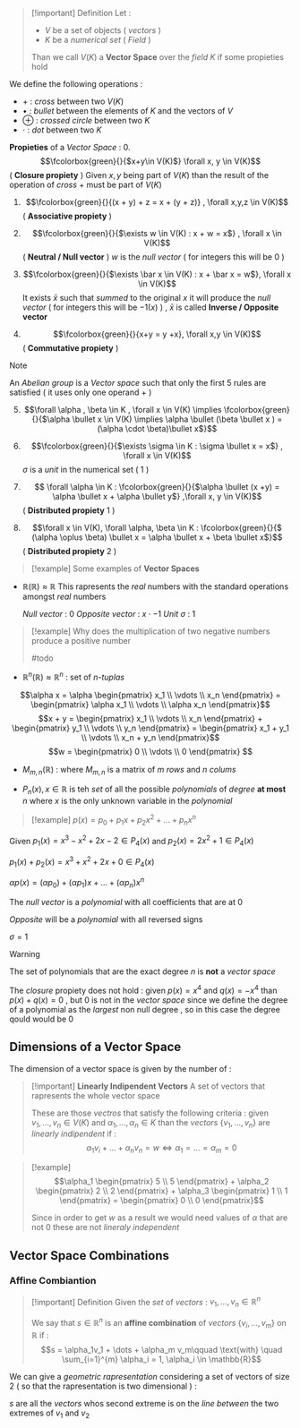 >[!important] Definition
>Let : 
>+ $V$ be a set of objects ( *vectors* )
>+ $K$ be a *numerical set* ( *Field* )
>
>Than we call $V(K)$ a **Vector Space** over the *field* $K$ if some propieties hold 
>

We define the following operations : 
+ $+$ : *cross* between two $V(K)$
+ $\bullet$  : *bullet* between the elements of $K$ and the vectors of $V$ 
+ $\oplus$ : *crossed circle* between two $K$
+ $\cdot$   : *dot* between two $K$

**Propieties** of a *Vector Space* : 
0. $$\fcolorbox{green}{}{$x+y\in V(K)$} \forall x, y \in V(K)$$  ( **Closure propiety** )
	Given $x,y$ being part of $V(K)$ than the result of the operation of *cross* $+$ must be part of $V(K)$

1. $$\fcolorbox{green}{}{(x + y) + z = x + (y + z)} , \forall x,y,z \in V(K)$$ ( **Associative propiety** )

2. $$\fcolorbox{green}{}{$\exists w \in V(K) : x + w = x$} , \forall x \in V(K)$$ ( **Neutral / Null vector** )
	$w$ is the *null vector* ( for integers this will be $0$ )

3. $$\fcolorbox{green}{}{$\exists \bar x  \in V(K) : x + \bar x = w$}, \forall x \in V(K)$$
	It exists $\bar x$ such that *summed* to the original $x$ it will produce the *null vector* ( for integers this will be $-1(x)$ ) , $\bar x$ is called **Inverse / Opposite vector**

4. $$\fcolorbox{green}{}{x+y = y +x}, \forall x,y \in V(K)$$( **Commutative propiety** )

>[!note] 
>An *Abelian group* is a *Vector space* such that only the first $5$ rules are satisfied ( it uses only one operand $+$ ) 

5. $$\forall \alpha , \beta \in K , \forall x \in V(K) \implies \fcolorbox{green}{}{$\alpha \bullet x \in V(K) \implies \alpha \bullet (\beta \bullet x ) = (\alpha \cdot \beta)\bullet x$}$$
6. $$\fcolorbox{green}{}{$\exists \sigma \in K : \sigma \bullet x = x$} , \forall x \in V(K)$$
	$\sigma$ is a *unit* in the numerical set ( $1$ ) 
7. $$ \forall \alpha \in K : \fcolorbox{green}{}{$\alpha \bullet (x +y) = \alpha \bullet x + \alpha \bullet y$} ,\forall x, y \in V(K)$$ ( **Distributed propiety** 1 )

8. $$\forall x \in V(K), \forall \alpha, \beta \in K : \fcolorbox{green}{}{$ (\alpha \oplus \beta) \bullet x = \alpha \bullet x + \beta \bullet x$}$$
( **Distributed propiety** 2 )

>[!example] Some examples of **Vector Spaces**

+ $\mathbb{R}(\mathbb{R}) \approx \mathbb{R}$ 
	This rapresents the *real* numbers with the standard operations amongst *real* numbers
	
	*Null vector* : $0$
	*Opposite vector* : $x \cdot -1$ 
	*Unit* $\sigma$ : $1$

>[!example] 
>Why does the multiplication of two negative numbers produce a positive number
>
>#todo

+ $\mathbb{R}^n(\mathbb{R}) \approx \mathbb{R}^n$ : set of *n-tuplas* 

$$\alpha x = \alpha \begin{pmatrix}
x_1  \\
\vdots \\
x_n 
\end{pmatrix} = \begin{pmatrix}
\alpha x_1  \\
\vdots \\
\alpha x_n 
\end{pmatrix}$$
$$x + y = \begin{pmatrix}
x_1  \\
\vdots \\
x_n 
\end{pmatrix}  + \begin{pmatrix}
y_1  \\
\vdots \\
y_n 
\end{pmatrix} = \begin{pmatrix}
x_1 + y_1  \\
\vdots \\
x_n + y_n
\end{pmatrix}$$
$$w = \begin{pmatrix}
0  \\
\vdots \\
0 
\end{pmatrix} $$
+ $M_{m,n}(\mathbb{R})$ : where $M_{m,n}$ is a matrix of $m$ *rows* and $n$ *colums*

+ $P_n(x) , x \in \mathbb{R}$ is teh *set* of all the possible *polynomials* of *degree* **at most** $n$ where $x$ is the only unknown variable in the *polynomial* 

>[!example] 
>$p(x) = p_0 + p_1 x + p_2 x^2+ \dots + p_n x^n$

Given $p_1(x) = x^3-x^2+2x -2 \in P_4(x)$ and $p_2(x) = 2x^2 + 1 \in P_4(x)$ 

$p_1(x) + p_2(x) = x^3 + x^2+2x +0 \in P_4(x)$

$\alpha p(x) = (\alpha p_0) + (\alpha p_1) x + \dots + (\alpha p_n) x^n$ 

The *null vector* is a *polynomial* with all coefficients that are at $0$ 

*Opposite* will be a *polynomial* with all reversed signs 

$\sigma  = 1$ 

>[!warning] 
>The set of polynomials that are the exact degree $n$ is **not** a *vector space* 
>
>The *closure* propiety does not hold : 
>given $p(x) = x^4$ and $q(x) = -x^4$ than $p(x)+q(x) = 0$ , but $0$ is not in the *vector space* since we define the degree of a polynomial as the *largest* non null degree , so in this case the degree qould would be $0$

## Dimensions of a Vector Space 

The dimension of a vector space is given by the number of : 
>[!important] **Linearly Indipendent Vectors** 
>A set of vectors that rapresents the whole vector space 
>
>These are those *vectros* that satisfy the following criteria : 
>given $v_1, \dots , v_n \in V(K)$ and $\alpha_1, \dots, \alpha_n \in K$ than the *vectors* $\{v_1, \dots , v_n\}$ are *linearly indipendent* if : 
>$$\alpha_1 v_i + \dots + \alpha_n v_n = w \iff \alpha_1= \dots = \alpha_m = 0$$
>

>[!example] 
>$$\alpha_1 \begin{pmatrix} 5 \\ 5 \end{pmatrix} + \alpha_2 \begin{pmatrix} 2 \\ 2 \end{pmatrix} + \alpha_3 \begin{pmatrix} 1 \\ 1 \end{pmatrix} = \begin{pmatrix} 0 \\ 0 \end{pmatrix}$$
>
>Since in order to get $w$ as a result we would need values of $\alpha$ that are not $0$ these are not *lineraly independent*

## Vector Space Combinations

### Affine Combiantion

>[!important] Definition
>Given the *set* of *vectors* : $v_1,\dots,v_n \in \mathbb{R}^n$
>
>We say that $s \in \mathbb{R}^n$ is an **affine combination** of *vectors* $\{v_i,\dots,v_m\}$ on $\mathbb{R}$ if :
>$$s = \alpha_1v_1 + \dots + \alpha_m v_m\qquad \text{with} \quad \sum_{i=1}^{m} \alpha_i = 1, \alpha_i \in \mathbb{R}$$

We can give a *geometric rapresentation* considering a set of vectors of size $2$ ( so that the rapresentation is two dimensional ) :  

$s$ are all the *vectors* whos second extreme is on the *line* *between* the two extremes of $v_1$ and $v_2$
